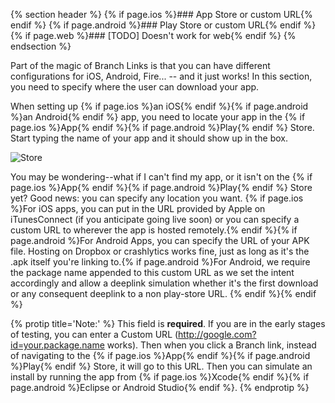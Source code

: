 {% section header %}
{% if page.ios %}### App Store or custom URL{% endif %}
{% if page.android %}### Play Store or custom URL{% endif %}
{% if page.web %}### [TODO] Doesn't work for web{% endif %}
{% endsection %}

Part of the magic of Branch Links is that you can have different configurations for iOS, Android, Fire... -- and it just works! In this section, you need to specify where the user can download your app.

When setting up {% if page.ios %}an iOS{% endif %}{% if page.android %}an Android{% endif %} app, you need to locate your app in the {% if page.ios %}App{% endif %}{% if page.android %}Play{% endif %} Store. Start typing the name of your app and it should show up in the box.

<!---       Screenshot of App Store / Play Store -->
![Store](/img/ingredients/configuring_the_dashboard/{{page.platform}}_store.png)

You may be wondering--what if I can't find my app, or it isn't on the {% if page.ios %}App{% endif %}{% if page.android %}Play{% endif %} Store yet? Good news: you can specify any location you want. {% if page.ios %}For iOS apps, you can put in the URL provided by Apple on iTunesConnect (if you anticipate going live soon) or you can specify a custom URL to wherever the app is hosted remotely.{% endif %}{% if page.android %}For Android Apps, you can specify the URL of your APK file. Hosting on Dropbox or crashlytics works fine, just as long as it's the .apk itself you're linking to.{% if page.android %}For Android, we require the package name appended to this custom URL as we set the intent accordingly and allow a deeplink simulation whether it's the first download or any consequent deeplink to a non play-store URL. {% endif %}{% endif %}

{% protip title='Note:'  %}
This field is __required__. If you are in the early stages of testing, you can enter a Custom URL (http://google.com?id=your.package.name works). Then when you click a Branch link, instead of navigating to the {% if page.ios %}App{% endif %}{% if page.android %}Play{% endif %} Store, it will go to this URL. Then you can simulate an install by running the app from {% if page.ios %}Xcode{% endif %}{% if page.android %}Eclipse or Android Studio{% endif %}.
{% endprotip %}
